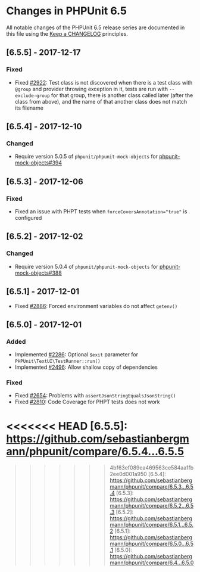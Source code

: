 # Changes in PHPUnit 6.5

All notable changes of the PHPUnit 6.5 release series are documented in this file using the [Keep a CHANGELOG](http://keepachangelog.com/) principles.

## [6.5.5] - 2017-12-17

### Fixed

* Fixed [#2922](https://github.com/sebastianbergmann/phpunit/issues/2922): Test class is not discovered when there is a test class with `@group` and provider throwing exception in it, tests are run with `--exclude-group` for that group, there is another class called later (after the class from above), and the name of that another class does not match its filename

## [6.5.4] - 2017-12-10

### Changed

* Require version 5.0.5 of `phpunit/phpunit-mock-objects` for [phpunit-mock-objects#394](https://github.com/sebastianbergmann/phpunit-mock-objects/issues/394)

## [6.5.3] - 2017-12-06

### Fixed

* Fixed an issue with PHPT tests when `forceCoversAnnotation="true"` is configured

## [6.5.2] - 2017-12-02

### Changed

* Require version 5.0.4 of `phpunit/phpunit-mock-objects` for [phpunit-mock-objects#388](https://github.com/sebastianbergmann/phpunit-mock-objects/issues/388)

## [6.5.1] - 2017-12-01

* Fixed [#2886](https://github.com/sebastianbergmann/phpunit/pull/2886): Forced environment variables do not affect `getenv()`

## [6.5.0] - 2017-12-01

### Added

* Implemented [#2286](https://github.com/sebastianbergmann/phpunit/issues/2286): Optional `$exit` parameter for `PHPUnit\TextUI\TestRunner::run()`
* Implemented [#2496](https://github.com/sebastianbergmann/phpunit/issues/2496): Allow shallow copy of dependencies

### Fixed

* Fixed [#2654](https://github.com/sebastianbergmann/phpunit/issues/2654): Problems with `assertJsonStringEqualsJsonString()`
* Fixed [#2810](https://github.com/sebastianbergmann/phpunit/pull/2810): Code Coverage for PHPT tests does not work

<<<<<<< HEAD
[6.5.5]: https://github.com/sebastianbergmann/phpunit/compare/6.5.4...6.5.5
=======
>>>>>>> 4bf63ef089ea469563ce584aa1fb2ee0d001a950
[6.5.4]: https://github.com/sebastianbergmann/phpunit/compare/6.5.3...6.5.4
[6.5.3]: https://github.com/sebastianbergmann/phpunit/compare/6.5.2...6.5.3
[6.5.2]: https://github.com/sebastianbergmann/phpunit/compare/6.5.1...6.5.2
[6.5.1]: https://github.com/sebastianbergmann/phpunit/compare/6.5.0...6.5.1
[6.5.0]: https://github.com/sebastianbergmann/phpunit/compare/6.4...6.5.0

